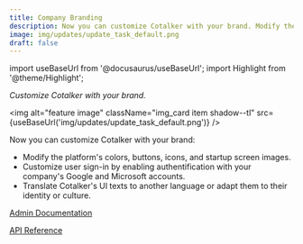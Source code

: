 ```yaml
---
title: Company Branding
description: Now you can customize Cotalker with your brand. Modify the platform's colors, buttons, icons, and startup screen images. Customize user sign-in by enabling authentification with your company's Google and Microsoft accounts. Translate Cotalker's UI texts to another language or adapt them to their identity or culture.
image: img/updates/update_task_default.png
draft: false
---
```


import useBaseUrl from '@docusaurus/useBaseUrl'; 
import Highlight from '@theme/Highlight';

<div className="align-center">
<div className="card">
<div className="card__header">

<span className="hero__subtitle"><em>

Customize Cotalker with your brand.

</em></span>

</div>
<div className="card__image">

<img alt="feature image" className="img_card item shadow--tl" src={useBaseUrl('img/updates/update_task_default.png')} />
<br/>

</div>
<div className="card__body">

Now you can customize Cotalker with your brand: 
- Modify the platform's colors, buttons, icons, and startup screen images. 
- Customize user sign-in by enabling authentification with your company's Google and Microsoft accounts. 
- Translate Cotalker's UI texts to another language or adapt them to their identity or culture.

</div>
<div className="card__footer text-center align-padding-center">

<a className="button button--info button--block" href="/docs/documentation/admin/special_configurations/branding">Admin Documentation</a>
<br/>

<a className="button button--info button--block" href="/docs/documentation/models/model_company">API Reference</a>
<br/>

</div>
</div>
</div>
